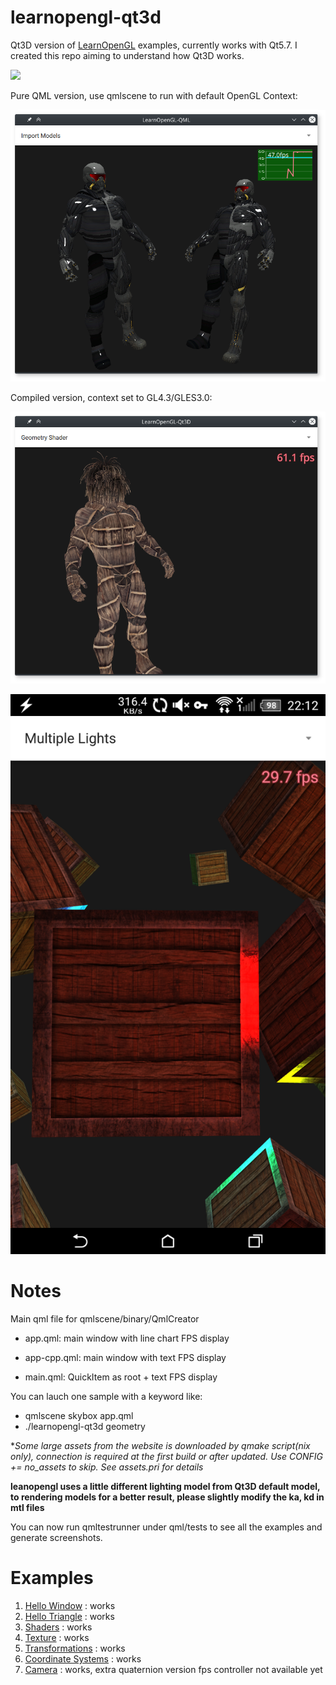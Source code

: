 # learnopengl-qt3d

Qt3D version of [LearnOpenGL](http://learnopengl.com/) examples, currently works with Qt5.7.
I created this repo aiming to understand how Qt3D works.

![](doc/img/sc-qt3d-desktop.gif)

Pure QML version, use qmlscene to run with default OpenGL Context:

![](doc/img/ss-qml.png)

Compiled version, context set to GL4.3/GLES3.0:

![](doc/img/ss-qt3d-desktop.png)

![](doc/img/ss-qt3d-android.png)

Notes
===

Main qml file for qmlscene/binary/QmlCreator

* app.qml: main window with line chart FPS display

* app-cpp.qml: main window with text FPS display

* main.qml: QuickItem as root + text FPS display

You can lauch one sample with a keyword like:

* qmlscene skybox app.qml
* ./learnopengl-qt3d geometry

**Some large assets from the website is downloaded by qmake script(*nix only), connection is required at the first build or after updated. Use CONFIG += no_assets to skip. See assets.pri for details**

**leanopengl uses a little different lighting model from Qt3D default model, to rendering models for a better result, please slightly modify the ka, kd in mtl files**

You can now run qmltestrunner under qml/tests to see all the examples and generate screenshots.

Examples
===

1. [Hello Window](doc/Hello-Window.md) : works
1. [Hello Triangle](doc/Hello-Triangle.md) : works
1. [Shaders](doc/Shaders.md) : works
1. [Texture](doc/Texture.md) : works
1. [Transformations](doc/Transformations.md) : works
1. [Coordinate Systems](doc/Coordinate-Systems.md) : works
1. [Camera](doc/Camera.md) : works, extra quaternion version fps controller not available yet
